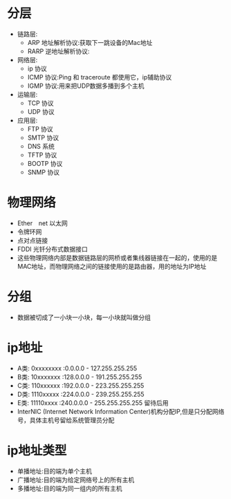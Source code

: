 # 分层
- 链路层:
    - ARP 地址解析协议:获取下一跳设备的Mac地址
    - RARP 逆地址解析协议:
- 网络层:
    - ip 协议
    - ICMP 协议:Ping 和 traceroute 都使用它，ip辅助协议
    - IGMP 协议:用来把UDP数据多播到多个主机
- 运输层:
    - TCP 协议
    - UDP 协议
- 应用层:
    - FTP 协议
    - SMTP 协议
    - DNS 系统
    - TFTP 协议
    - BOOTP 协议
    - SNMP 协议

# 物理网络
- Ether　net 以太网
- 令牌环网 
- 点对点链接
- FDDI 光钎分布式数据接口
- 这些物理网络内部是数据链路层的网桥或者集线器链接在一起的，使用的是MAC地址，而物理网络之间的链接使用的是路由器，用的地址为IP地址

# 分组
- 数据被切成了一小块一小块，每一小块就叫做分组


# ip地址
- A类: 0xxxxxxxx :0.0.0.0   - 127.255.255.255
- B类: 10xxxxxxx :128.0.0.0 - 191.255.255.255
- C类: 110xxxxxx :192.0.0.0 - 223.255.255.255
- D类: 1110xxxxx :224.0.0.0 - 239.255.255.255
- E类: 11110xxxx :240.0.0.0 - 255.255.255.255 留待后用
- InterNIC (Internet Network Information Center)机构分配IP,但是只分配网络号，具体主机号留给系统管理员分配

# ip地址类型
- 单播地址:目的端为单个主机
- 广播地址:目的端为给定网络号上的所有主机
- 多播地址:目的端为同一组内的所有主机













































